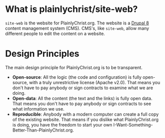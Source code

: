 # What is plainlychrist/site-web?

`site-web` is the website for PlainlyChrist.org. The website is a [Drupal 8](https://www.drupal.org/) content management system (CMS). CMS's, like `site-web`, allow many different people to edit the content on a website.

# Design Principles

The main design principle for PlainlyChrist.org is to be transparent.

* **Open-source**: All the logic (the code and configuration) is fully open-source, with a truly unrestrictive license (Apache v2.0). That means you don't have to pay anybody or sign contracts to examine what we are doing.
* **Open-data**: All the content (the text and the links) is fully open data. That means you don't have to pay anybody or sign contracts to see what information we use.
* **Reproducible**: Anybody with a modern computer can create a full copy of the existing website. That means if you dislike what PlainlyChrist.org is doing, you have the freedom to start your own I-Want-Something-Better-Than-PlainlyChrist.org.

